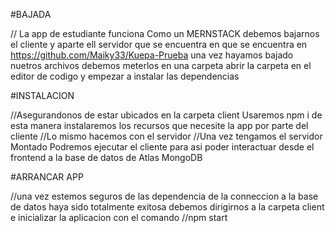 #BAJADA

// La app de estudiante funciona Como un MERNSTACK debemos bajarnos el cliente y aparte ell servidor que se encuentra en que se encuentra en https://github.com/Maiky33/Kuepa-Prueba una vez hayamos bajado nuetros archivos debemos meterlos en una carpeta abrir la carpeta en el editor de codigo y empezar a instalar las dependencias

#INSTALACION

//Asegurandonos de estar ubicados en la carpeta client Usaremos npm i de esta manera instalaremos los recursos que necesite la app por parte del cliente
//Lo mismo hacemos con el servidor 
//Una vez tengamos el servidor Montado Podremos ejecutar el cliente para asi poder interactuar desde el frontend a la base de datos de Atlas MongoDB

#ARRANCAR APP

//una vez estemos seguros de las dependencia de la conneccion a la base de datos haya sido totalmente exitosa debemos dirigirnos a la carpeta client e inicializar la aplicacion con el comando //npm start


